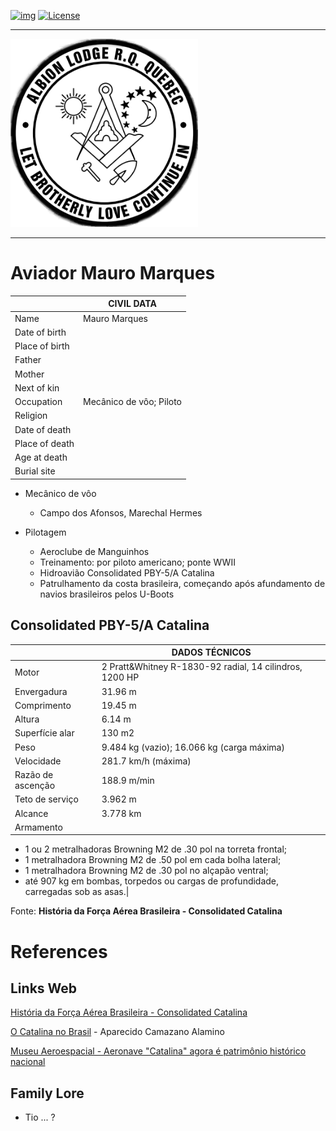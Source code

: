 <!-- ENTETE -->
[![img](https://img.shields.io/badge/Cycle%20de%20Vie-Édition-339999)](https://franc-maconnerie.ca)
[![License](https://img.shields.io/badge/Licence-MIT-blue)](LICENSE)

---

<div>
    <a target="_blank" href="https://franc-maconnerie.ca">
      <img src="./images/common/logo.png" alt="Julio Torres Freemasonry" width="300"/>
    </a>
</div>

--- 

<!-- FIN ENTETE -->


# **Aviador Mauro Marques**

||CIVIL DATA|
|---|---|
|Name|Mauro Marques|
|Date of birth||
|Place of birth||
|Father||
|Mother||
|Next of kin||
|Occupation|Mecânico de vôo; Piloto |
|Religion||
|Date of death||
|Place of death||
|Age at death||
|Burial site||

- Mecânico de vôo
    - Campo dos Afonsos, Marechal Hermes 

- Pilotagem 
    - Aeroclube de Manguinhos 
    - Treinamento: por piloto americano; ponte WWII 
    - Hidroavião Consolidated PBY-5/A Catalina 
    - Patrulhamento da costa brasileira, começando após afundamento de navios brasileiros pelos U-Boots
    

## Consolidated PBY-5/A Catalina 


||DADOS TÉCNICOS|
|---|---|
|Motor|2 Pratt&Whitney R-1830-92 radial, 14 cilindros, 1200 HP|
|Envergadura|31.96 m |
|Comprimento|19.45 m |
|Altura|6.14 m |
|Superfície alar|130 m2 |
|Peso| 9.484 kg (vazio); 16.066 kg (carga máxima)|
|Velocidade|281.7 km/h (máxima)|
|Razão de ascenção| 188.9 m/min|
|Teto de serviço|3.962 m|
|Alcance|3.778 km|
|Armamento| 
- 1  ou 2 metralhadoras Browning M2 de .30 pol na torreta frontal; 
- 1 metralhadora Browning M2 de .50 pol em cada bolha lateral; 
- 1 metralhadora Browning M2 de .30 pol no alçapão ventral;
- até 907 kg em bombas, torpedos ou cargas de profundidade, carregadas sob as asas.|

Fonte: **História da Força Aérea Brasileira - Consolidated Catalina**


# References 

## Links Web 

[História da Força Aérea Brasileira - Consolidated Catalina](https://historiadafab.rudnei.cunha.nom.br/2021/02/13/consolidated-pby-catalina/)

[O Catalina no Brasil](https://www2.fab.mil.br/incaer/images/eventgallery/instituto/Opusculos/Textos/opusculo_catalina.pdf) - Aparecido Camazano Alamino

[Museu Aeroespacial - Aeronave "Catalina" agora é patrimônio histórico nacional](https://www2.fab.mil.br/musal/index.php/slideshow/1059-aeronave-catalina-agora-e-patrimonio-historico-nacional)

## Family Lore 

- Tio ... ? 